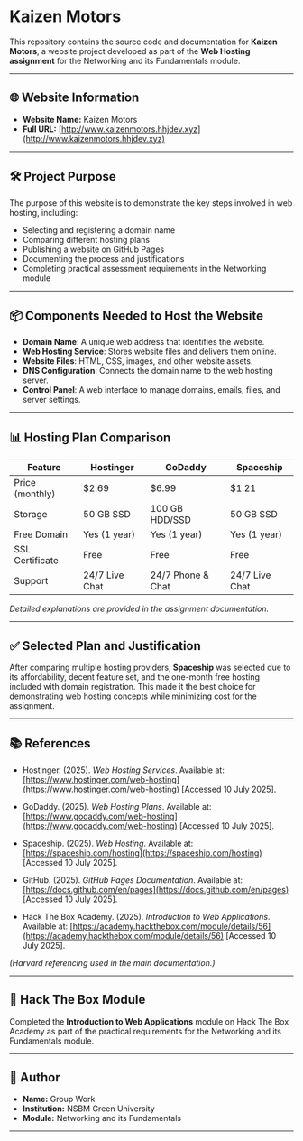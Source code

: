 # Kaizen Motors

This repository contains the source code and documentation for **Kaizen Motors**, a website project developed as part of the **Web Hosting assignment** for the Networking and its Fundamentals module.

---

## 🌐 Website Information

- **Website Name:** Kaizen Motors
- **Full URL:** [http://www.kaizenmotors.hhjdev.xyz](http://www.kaizenmotors.hhjdev.xyz)

---

## 🛠️ Project Purpose

The purpose of this website is to demonstrate the key steps involved in web hosting, including:

- Selecting and registering a domain name
- Comparing different hosting plans
- Publishing a website on GitHub Pages
- Documenting the process and justifications
- Completing practical assessment requirements in the Networking module

---

## 📦 Components Needed to Host the Website

- **Domain Name**: A unique web address that identifies the website.
- **Web Hosting Service**: Stores website files and delivers them online.
- **Website Files**: HTML, CSS, images, and other website assets.
- **DNS Configuration**: Connects the domain name to the web hosting server.
- **Control Panel**: A web interface to manage domains, emails, files, and server settings.

---

## 📊 Hosting Plan Comparison

| Feature            | Hostinger         | GoDaddy           | Spaceship          |
|--------------------|-------------------|-------------------|--------------------|
| Price (monthly)    | $2.69             | $6.99             | $1.21              |
| Storage            | 50 GB SSD         | 100 GB HDD/SSD    | 50 GB SSD          |
| Free Domain        | Yes (1 year)      | Yes (1 year)      | Yes (1 year)       |
| SSL Certificate    | Free              | Free              | Free               |
| Support            | 24/7 Live Chat    | 24/7 Phone & Chat | 24/7 Live Chat     |

*Detailed explanations are provided in the assignment documentation.*

---

## ✅ Selected Plan and Justification

After comparing multiple hosting providers, **Spaceship** was selected due to its affordability, decent feature set, and the one-month free hosting included with domain registration. This made it the best choice for demonstrating web hosting concepts while minimizing cost for the assignment.

---

## 📚 References

- Hostinger. (2025). *Web Hosting Services*. Available at: [https://www.hostinger.com/web-hosting](https://www.hostinger.com/web-hosting) [Accessed 10 July 2025].

- GoDaddy. (2025). *Web Hosting Plans*. Available at: [https://www.godaddy.com/web-hosting](https://www.godaddy.com/web-hosting) [Accessed 10 July 2025].

- Spaceship. (2025). *Web Hosting*. Available at: [https://spaceship.com/hosting](https://spaceship.com/hosting) [Accessed 10 July 2025].

- GitHub. (2025). *GitHub Pages Documentation*. Available at: [https://docs.github.com/en/pages](https://docs.github.com/en/pages) [Accessed 10 July 2025].

- Hack The Box Academy. (2025). *Introduction to Web Applications*. Available at: [https://academy.hackthebox.com/module/details/56](https://academy.hackthebox.com/module/details/56) [Accessed 10 July 2025].

*(Harvard referencing used in the main documentation.)*

---

## 🏁 Hack The Box Module

Completed the **Introduction to Web Applications** module on Hack The Box Academy as part of the practical requirements for the Networking and its Fundamentals module.

---

## 📌 Author

- **Name:** Group Work
- **Institution:** NSBM Green University
- **Module:** Networking and its Fundamentals

---
